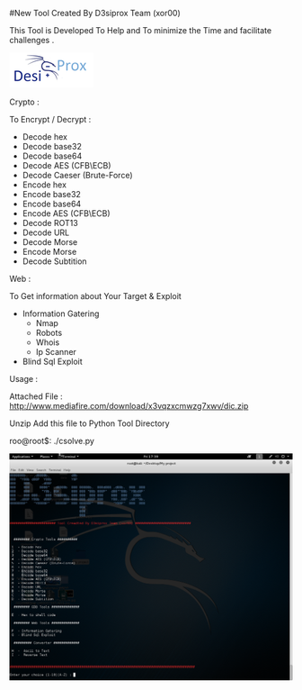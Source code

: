 #New Tool Created By D3siprox Team  (xor00)

This Tool is Developed To Help and To minimize the Time and facilitate challenges .

![](logo.png)


 Crypto : 

To Encrypt / Decrypt  :

- Decode hex
- Decode base32
- Decode base64
- Decode AES (CFB\ECB)
- Decode Caeser (Brute-Force)
- Encode hex
- Encode base32
- Encode base64
- Encode AES (CFB\ECB)
- Decode ROT13
- Decode URL
- Decode Morse
- Encode Morse
- Decode Subtition


 Web : 

To Get information about Your Target & Exploit

- Information Gatering
   * Nmap 
   * Robots
   * Whois
   * Ip Scanner
- Blind Sql Exploit

Usage : 

Attached File : http://www.mediafire.com/download/x3vqzxcmwzg7xwv/dic.zip

Unzip Add this file to Python Tool Directory 

roo@root$: ./csolve.py

![](image.png)
